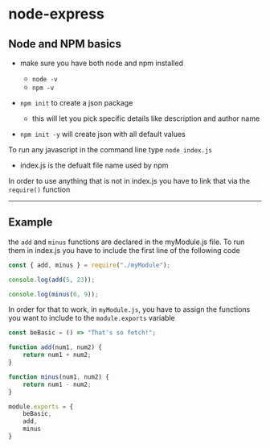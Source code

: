 # node-express

## Node and NPM basics
- make sure you have both node and npm installed 
    - `node -v`
    - `npm -v`

- `npm init` to create a json package 
    - this will let you pick specific details like description and author name
- `npm init -y` will create json with all default values

To run any javascript in the command line type `node index.js`
- index.js is the defualt file name used by npm

In order to use anything that is not in index.js you have to link that via the `require()` function 
___
## Example
the `add` and `minus` functions are declared in the myModule.js file. To run them in index.js you have to include the first line of the following code

```js
const { add, minus } = require("./myModule");

console.log(add(5, 23));

console.log(minus(6, 9));
```

In order for that to work, in `myModule.js`, you have to assign the functions you want to include to the `module.exports` variable 

```js
const beBasic = () => "That's so fetch!";

function add(num1, num2) {
    return num1 + num2;
}

function minus(num1, num2) {
    return num1 - num2;
}

module.exports = {
    beBasic, 
    add, 
    minus
}
```